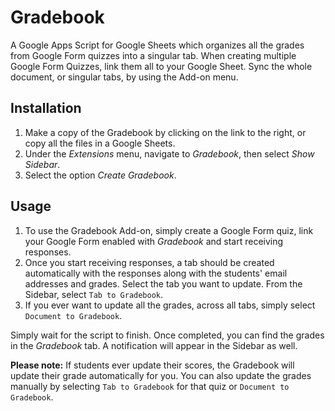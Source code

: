 # Gradebook
A Google Apps Script for Google Sheets which organizes all the grades from Google Form quizzes into a singular tab. When creating multiple Google Form Quizzes, link them all to your Google Sheet. Sync the whole document, or singular tabs, by using the Add-on menu.

## Installation

1. Make a copy of the Gradebook by clicking on the link to the right, or copy all the files in a Google Sheets.
4. Under the *Extensions* menu, navigate to *Gradebook*, then select *Show Sidebar*.
3. Select the option *Create Gradebook*.

## Usage

1. To use the Gradebook Add-on, simply create a Google Form quiz, link your Google Form enabled with *Gradebook* and start receiving responses.
2. Once you start receiving responses, a tab should be created automatically with the responses along with the students' email addresses and grades. Select the tab you want to update. From the Sidebar, select `Tab to Gradebook`.
3. If you ever want to update all the grades, across all tabs, simply select `Document to Gradebook`.

Simply wait for the script to finish. Once completed, you can find the grades in the *Gradebook* tab. A notification will appear in the Sidebar as well.

**Please note:** If students ever update their scores, the Gradebook will update their grade automatically for you. You can also update the grades manually by selecting `Tab to Gradebook` for that quiz or `Document to Gradebook`.
